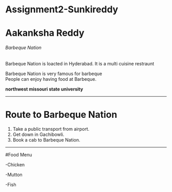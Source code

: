 # Assignment2-Sunkireddy
# Aakanksha Reddy
###### Barbeque Nation

Barbeque Nation is loacted in Hyderabad.
It is a multi cuisine restraunt

Barbeque Nation is very famous for barbeque<br>
People can enjoy having food at Barbeque.

**northwest missouri state university**

---

# Route to Barbeque Nation
1. Take a public transport from airport.
2. Get down in Gachibowli.
9. Book a cab to Barbeque Nation.
---
#Food Menu

-Chicken
    
-Mutton

-Fish
